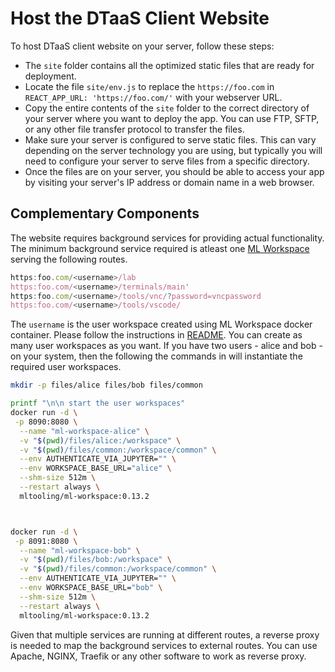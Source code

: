 # Host the DTaaS Client Website

To host DTaaS client website on your server, follow these steps:

- The `site` folder contains all the optimized static files that are ready for deployment.
- Locate the file `site/env.js` to replace the `https://foo.com` in `REACT_APP_URL: 'https://foo.com/'` with your webserver URL.
- Copy the entire contents of the `site` folder to the correct directory of your server where you want to deploy the app. You can use FTP, SFTP, or any other file transfer protocol to transfer the files.
- Make sure your server is configured to serve static files. This can vary depending on the server technology you are using, but typically you will need to configure your server to serve files from a specific directory.
- Once the files are on your server, you should be able to access your app by visiting your server's IP address or domain name in a web browser.

## Complementary Components

The website requires background services for providing actual functionality. The minimum background service required is atleast one [ML Workspace](https://github.com/ml-tooling/ml-workspace) serving the following routes.

```js
https:foo.com/<username>/lab
https:foo.com/<username>/terminals/main'
https:foo.com/<username>/tools/vnc/?password=vncpassword
https:foo.com/<username>/tools/vscode/
```

The `username` is the user workspace created using ML Workspace docker container. Please follow the instructions in [README](https://github.com/ml-tooling/ml-workspace/blob/main/README.md). You can create as many user workspaces as you want. If you have two users - alice and bob - on your system, then the following the commands in  will instantiate the required user workspaces.

```bash
mkdir -p files/alice files/bob files/common

printf "\n\n start the user workspaces"
docker run -d \
 -p 8090:8080 \
  --name "ml-workspace-alice" \
  -v "$(pwd)/files/alice:/workspace" \
  -v "$(pwd)/files/common:/workspace/common" \
  --env AUTHENTICATE_VIA_JUPYTER="" \
  --env WORKSPACE_BASE_URL="alice" \
  --shm-size 512m \
  --restart always \
  mltooling/ml-workspace:0.13.2



docker run -d \
 -p 8091:8080 \
  --name "ml-workspace-bob" \
  -v "$(pwd)/files/bob:/workspace" \
  -v "$(pwd)/files/common:/workspace/common" \
  --env AUTHENTICATE_VIA_JUPYTER="" \
  --env WORKSPACE_BASE_URL="bob" \
  --shm-size 512m \
  --restart always \
  mltooling/ml-workspace:0.13.2
```

Given that multiple services are running at different routes, a reverse proxy is needed to map the background services to external routes. You can use Apache, NGINX, Traefik or any other software to work as reverse proxy.
